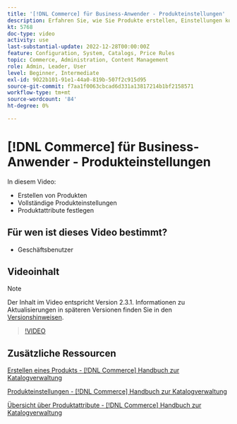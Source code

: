 ```yaml
---
title: '[!DNL Commerce] für Business-Anwender - Produkteinstellungen'
description: Erfahren Sie, wie Sie Produkte erstellen, Einstellungen konfigurieren und Attribute verwenden.
kt: 5768
doc-type: video
activity: use
last-substantial-update: 2022-12-28T00:00:00Z
feature: Configuration, System, Catalogs, Price Rules
topic: Commerce, Administration, Content Management
role: Admin, Leader, User
level: Beginner, Intermediate
exl-id: 9022b101-91e1-44a0-819b-507f2c915d95
source-git-commit: f7aa1f0063cbcad6d331a13817214b1bf2158571
workflow-type: tm+mt
source-wordcount: '84'
ht-degree: 0%

---
```


# [!DNL Commerce] für Business-Anwender - Produkteinstellungen

In diesem Video:

- Erstellen von Produkten
- Vollständige Produkteinstellungen
- Produktattribute festlegen

## Für wen ist dieses Video bestimmt?

- Geschäftsbenutzer

## Videoinhalt

>[!NOTE]
>
>Der Inhalt im Video entspricht Version 2.3.1. Informationen zu Aktualisierungen in späteren Versionen finden Sie in den [Versionshinweisen](https://experienceleague.adobe.com/docs/commerce-operations/release/notes/overview.html).

>[!VIDEO](https://video.tv.adobe.com/v/35953?quality=12&learn=on)

## Zusätzliche Ressourcen

[Erstellen eines Produkts -  [!DNL Commerce] Handbuch zur Katalogverwaltung](https://experienceleague.adobe.com/docs/commerce-admin/catalog/products/product-create.html)

[Produkteinstellungen - [!DNL Commerce] Handbuch zur Katalogverwaltung](https://experienceleague.adobe.com/docs/commerce-admin/catalog/products/product-create.html#product-settings)

[Übersicht über Produktattribute - [!DNL Commerce] Handbuch zur Katalogverwaltung](https://experienceleague.adobe.com/docs/commerce-admin/catalog/product-attributes/product-attributes.html)
